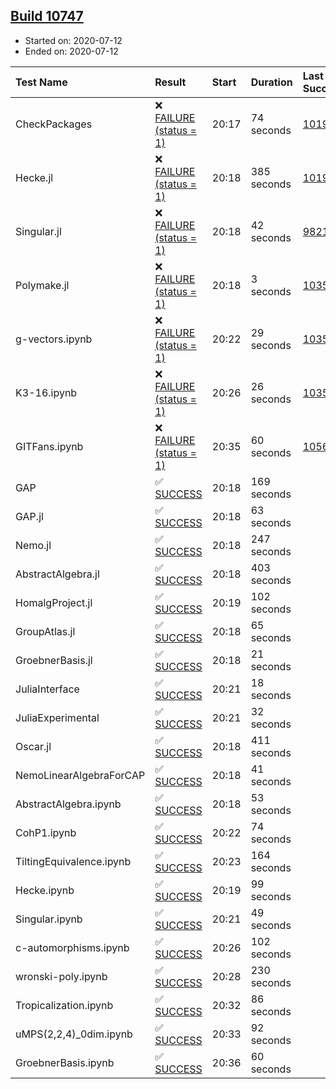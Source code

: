 ## [Build 10747](https://oscarci.mathematik.uni-kl.de/job/oscar/10747/)

* Started on: 2020-07-12
* Ended on: 2020-07-12

| Test Name    | Result | Start | Duration | Last Success | First Failure |
|:-------------|:-------|:------|:---------|:-------------|:--------------|
| CheckPackages | ❌ [FAILURE (status = 1)](https://oscarci.mathematik.uni-kl.de/job/oscar/10747/artifact/logs/build-10747/CheckPackages.log) | 20:17 | 74 seconds | [10197](https://oscarci.mathematik.uni-kl.de/job/oscar/10197/) | [10198](https://oscarci.mathematik.uni-kl.de/job/oscar/10198/) |
| Hecke.jl | ❌ [FAILURE (status = 1)](https://oscarci.mathematik.uni-kl.de/job/oscar/10747/artifact/logs/build-10747/Hecke.jl.log) | 20:18 | 385 seconds | [10197](https://oscarci.mathematik.uni-kl.de/job/oscar/10197/) | [10198](https://oscarci.mathematik.uni-kl.de/job/oscar/10198/) |
| Singular.jl | ❌ [FAILURE (status = 1)](https://oscarci.mathematik.uni-kl.de/job/oscar/10747/artifact/logs/build-10747/Singular.jl.log) | 20:18 | 42 seconds | [9821](https://oscarci.mathematik.uni-kl.de/job/oscar/9821/) | [9822](https://oscarci.mathematik.uni-kl.de/job/oscar/9822/) |
| Polymake.jl | ❌ [FAILURE (status = 1)](https://oscarci.mathematik.uni-kl.de/job/oscar/10747/artifact/logs/build-10747/Polymake.jl.log) | 20:18 | 3 seconds | [10356](https://oscarci.mathematik.uni-kl.de/job/oscar/10356/) | [10357](https://oscarci.mathematik.uni-kl.de/job/oscar/10357/) |
| g-vectors.ipynb | ❌ [FAILURE (status = 1)](https://oscarci.mathematik.uni-kl.de/job/oscar/10747/artifact/logs/build-10747/g-vectors.ipynb.log) | 20:22 | 29 seconds | [10356](https://oscarci.mathematik.uni-kl.de/job/oscar/10356/) | [10357](https://oscarci.mathematik.uni-kl.de/job/oscar/10357/) |
| K3-16.ipynb | ❌ [FAILURE (status = 1)](https://oscarci.mathematik.uni-kl.de/job/oscar/10747/artifact/logs/build-10747/K3-16.ipynb.log) | 20:26 | 26 seconds | [10356](https://oscarci.mathematik.uni-kl.de/job/oscar/10356/) | [10357](https://oscarci.mathematik.uni-kl.de/job/oscar/10357/) |
| GITFans.ipynb | ❌ [FAILURE (status = 1)](https://oscarci.mathematik.uni-kl.de/job/oscar/10747/artifact/logs/build-10747/GITFans.ipynb.log) | 20:35 | 60 seconds | [10566](https://oscarci.mathematik.uni-kl.de/job/oscar/10566/) | [10567](https://oscarci.mathematik.uni-kl.de/job/oscar/10567/) |
| GAP | ✅ [SUCCESS](https://oscarci.mathematik.uni-kl.de/job/oscar/10747/artifact/logs/build-10747/GAP.log) | 20:18 | 169 seconds |  |  |
| GAP.jl | ✅ [SUCCESS](https://oscarci.mathematik.uni-kl.de/job/oscar/10747/artifact/logs/build-10747/GAP.jl.log) | 20:18 | 63 seconds |  |  |
| Nemo.jl | ✅ [SUCCESS](https://oscarci.mathematik.uni-kl.de/job/oscar/10747/artifact/logs/build-10747/Nemo.jl.log) | 20:18 | 247 seconds |  |  |
| AbstractAlgebra.jl | ✅ [SUCCESS](https://oscarci.mathematik.uni-kl.de/job/oscar/10747/artifact/logs/build-10747/AbstractAlgebra.jl.log) | 20:18 | 403 seconds |  |  |
| HomalgProject.jl | ✅ [SUCCESS](https://oscarci.mathematik.uni-kl.de/job/oscar/10747/artifact/logs/build-10747/HomalgProject.jl.log) | 20:19 | 102 seconds |  |  |
| GroupAtlas.jl | ✅ [SUCCESS](https://oscarci.mathematik.uni-kl.de/job/oscar/10747/artifact/logs/build-10747/GroupAtlas.jl.log) | 20:18 | 65 seconds |  |  |
| GroebnerBasis.jl | ✅ [SUCCESS](https://oscarci.mathematik.uni-kl.de/job/oscar/10747/artifact/logs/build-10747/GroebnerBasis.jl.log) | 20:18 | 21 seconds |  |  |
| JuliaInterface | ✅ [SUCCESS](https://oscarci.mathematik.uni-kl.de/job/oscar/10747/artifact/logs/build-10747/JuliaInterface.log) | 20:21 | 18 seconds |  |  |
| JuliaExperimental | ✅ [SUCCESS](https://oscarci.mathematik.uni-kl.de/job/oscar/10747/artifact/logs/build-10747/JuliaExperimental.log) | 20:21 | 32 seconds |  |  |
| Oscar.jl | ✅ [SUCCESS](https://oscarci.mathematik.uni-kl.de/job/oscar/10747/artifact/logs/build-10747/Oscar.jl.log) | 20:18 | 411 seconds |  |  |
| NemoLinearAlgebraForCAP | ✅ [SUCCESS](https://oscarci.mathematik.uni-kl.de/job/oscar/10747/artifact/logs/build-10747/NemoLinearAlgebraForCAP.log) | 20:18 | 41 seconds |  |  |
| AbstractAlgebra.ipynb | ✅ [SUCCESS](https://oscarci.mathematik.uni-kl.de/job/oscar/10747/artifact/logs/build-10747/AbstractAlgebra.ipynb.log) | 20:18 | 53 seconds |  |  |
| CohP1.ipynb | ✅ [SUCCESS](https://oscarci.mathematik.uni-kl.de/job/oscar/10747/artifact/logs/build-10747/CohP1.ipynb.log) | 20:22 | 74 seconds |  |  |
| TiltingEquivalence.ipynb | ✅ [SUCCESS](https://oscarci.mathematik.uni-kl.de/job/oscar/10747/artifact/logs/build-10747/TiltingEquivalence.ipynb.log) | 20:23 | 164 seconds |  |  |
| Hecke.ipynb | ✅ [SUCCESS](https://oscarci.mathematik.uni-kl.de/job/oscar/10747/artifact/logs/build-10747/Hecke.ipynb.log) | 20:19 | 99 seconds |  |  |
| Singular.ipynb | ✅ [SUCCESS](https://oscarci.mathematik.uni-kl.de/job/oscar/10747/artifact/logs/build-10747/Singular.ipynb.log) | 20:21 | 49 seconds |  |  |
| c-automorphisms.ipynb | ✅ [SUCCESS](https://oscarci.mathematik.uni-kl.de/job/oscar/10747/artifact/logs/build-10747/c-automorphisms.ipynb.log) | 20:26 | 102 seconds |  |  |
| wronski-poly.ipynb | ✅ [SUCCESS](https://oscarci.mathematik.uni-kl.de/job/oscar/10747/artifact/logs/build-10747/wronski-poly.ipynb.log) | 20:28 | 230 seconds |  |  |
| Tropicalization.ipynb | ✅ [SUCCESS](https://oscarci.mathematik.uni-kl.de/job/oscar/10747/artifact/logs/build-10747/Tropicalization.ipynb.log) | 20:32 | 86 seconds |  |  |
| uMPS(2,2,4)_0dim.ipynb | ✅ [SUCCESS](https://oscarci.mathematik.uni-kl.de/job/oscar/10747/artifact/logs/build-10747/uMPS-2-2-4-_0dim.ipynb.log) | 20:33 | 92 seconds |  |  |
| GroebnerBasis.ipynb | ✅ [SUCCESS](https://oscarci.mathematik.uni-kl.de/job/oscar/10747/artifact/logs/build-10747/GroebnerBasis.ipynb.log) | 20:36 | 60 seconds |  |  |
